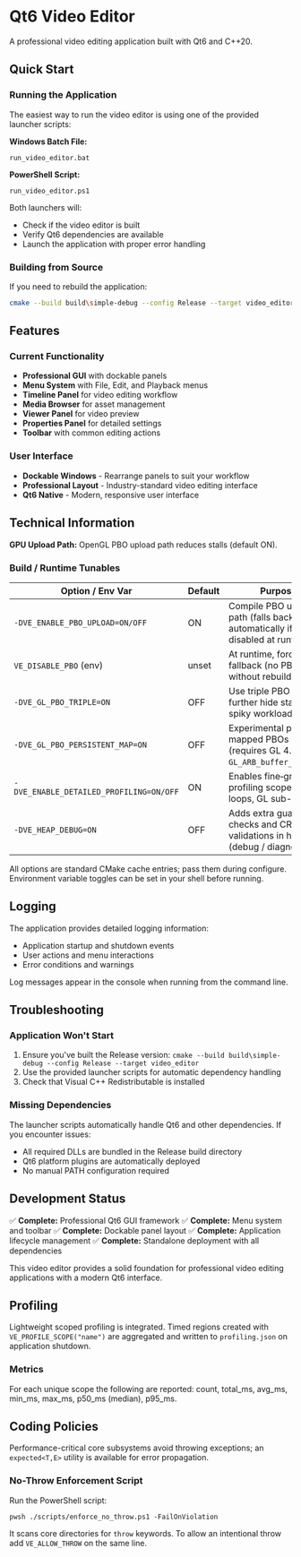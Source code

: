 # Qt6 Video Editor

A professional video editing application built with Qt6 and C++20.

## Quick Start

### Running the Application

The easiest way to run the video editor is using one of the provided launcher scripts:

**Windows Batch File:**
```
run_video_editor.bat
```

**PowerShell Script:**
```
run_video_editor.ps1
```

Both launchers will:
- Check if the video editor is built
- Verify Qt6 dependencies are available
- Launch the application with proper error handling

### Building from Source

If you need to rebuild the application:

```bash
cmake --build build\simple-debug --config Release --target video_editor
```

## Features

### Current Functionality
- **Professional GUI** with dockable panels
- **Menu System** with File, Edit, and Playback menus
- **Timeline Panel** for video editing workflow
- **Media Browser** for asset management
- **Viewer Panel** for video preview
- **Properties Panel** for detailed settings
- **Toolbar** with common editing actions

### User Interface
- **Dockable Windows** - Rearrange panels to suit your workflow
- **Professional Layout** - Industry-standard video editing interface
- **Qt6 Native** - Modern, responsive user interface

## Technical Information

**GPU Upload Path:** OpenGL PBO upload path reduces stalls (default ON).

### Build / Runtime Tunables

| Option / Env Var | Default | Purpose |
|------------------|---------|---------|
| `-DVE_ENABLE_PBO_UPLOAD=ON/OFF` | ON | Compile PBO upload path (falls back automatically if disabled at runtime) |
| `VE_DISABLE_PBO` (env) | unset | At runtime, force fallback (no PBO) without rebuild |
| `-DVE_GL_PBO_TRIPLE=ON` | OFF | Use triple PBO ring to further hide stalls on spiky workloads |
| `-DVE_GL_PBO_PERSISTENT_MAP=ON` | OFF | Experimental persistent mapped PBOs (requires GL 4.4 + `GL_ARB_buffer_storage`) |
| `-DVE_ENABLE_DETAILED_PROFILING=ON/OFF` | ON | Enables fine‑grained profiling scopes (inner loops, GL sub-stages) |
| `-DVE_HEAP_DEBUG=ON` | OFF | Adds extra guard checks and CRT heap validations in hot paths (debug / diagnostics) |

All options are standard CMake cache entries; pass them during configure. Environment variable toggles can be set in your shell before running.

## Logging

The application provides detailed logging information:
- Application startup and shutdown events
- User actions and menu interactions
- Error conditions and warnings

Log messages appear in the console when running from the command line.

## Troubleshooting

### Application Won't Start
1. Ensure you've built the Release version: `cmake --build build\simple-debug --config Release --target video_editor`
2. Use the provided launcher scripts for automatic dependency handling
3. Check that Visual C++ Redistributable is installed

### Missing Dependencies
The launcher scripts automatically handle Qt6 and other dependencies. If you encounter issues:
- All required DLLs are bundled in the Release build directory
- Qt6 platform plugins are automatically deployed
- No manual PATH configuration required

## Development Status

✅ **Complete:** Professional Qt6 GUI framework
✅ **Complete:** Menu system and toolbar
✅ **Complete:** Dockable panel layout
✅ **Complete:** Application lifecycle management
✅ **Complete:** Standalone deployment with all dependencies

This video editor provides a solid foundation for professional video editing applications with a modern Qt6 interface.

## Profiling
Lightweight scoped profiling is integrated. Timed regions created with `VE_PROFILE_SCOPE("name")` are aggregated and written to `profiling.json` on application shutdown.

### Metrics
For each unique scope the following are reported: count, total_ms, avg_ms, min_ms, max_ms, p50_ms (median), p95_ms.

## Coding Policies
Performance-critical core subsystems avoid throwing exceptions; an `expected<T,E>` utility is available for error propagation.

### No-Throw Enforcement Script
Run the PowerShell script:
```
pwsh ./scripts/enforce_no_throw.ps1 -FailOnViolation
```
It scans core directories for `throw` keywords. To allow an intentional throw add `VE_ALLOW_THROW` on the same line.
